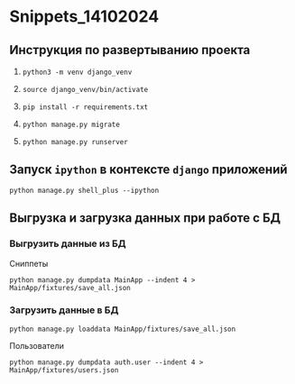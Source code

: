 # Snippets_14102024

## Инструкция по развертыванию проекта
1. `python3 -m venv django_venv`

2. `source django_venv/bin/activate`

3. `pip install -r requirements.txt`

4. `python manage.py migrate`

5. `python manage.py runserver`


## Запуск `ipython` в контексте `django` приложений
```
python manage.py shell_plus --ipython
```

## Выгрузка и загрузка данных при работе с БД
### Выгрузить данные из БД
Сниппеты
```
python manage.py dumpdata MainApp --indent 4 > MainApp/fixtures/save_all.json
```
### Загрузить данные в БД
```
python manage.py loaddata MainApp/fixtures/save_all.json
```

Пользователи
```
python manage.py dumpdata auth.user --indent 4 > MainApp/fixtures/users.json
```

